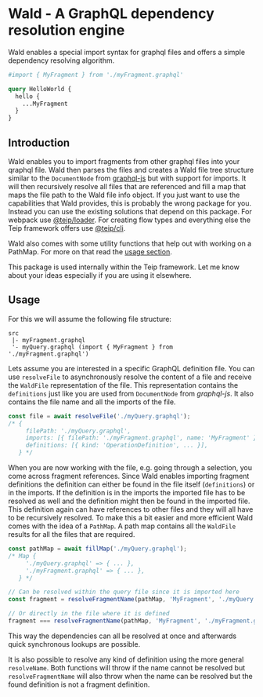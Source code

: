 # Wald - A GraphQL dependency resolution engine

Wald enables a special import syntax for graphql files and offers a simple dependency resolving algorithm.

```graphql
#import { MyFragment } from './myFragment.graphql'

query HelloWorld {
  hello {
    ...MyFragment
  }
}
```

## Introduction

Wald enables you to import fragments from other graphql files into your qraphql file. Wald then parses the files and creates a Wald file tree structure similar to the `DocumentNode` from [graphql-js](https://github.com/graphql/graphql-js) but with support for imports. It will then recursively resolve all files that are referenced and fill a map that maps the file path to the Wald file info object. If you just want to use the capabilities that Wald provides, this is probably the wrong package for you. Instead you can use the existing solutions that depend on this package. For webpack use [@teip/loader](../loader). For creating flow types and everything else the Teip framework offers use [@teip/cli](../cli).

Wald also comes with some utility functions that help out with working on a PathMap. For more on that read the [usage section](#usage).

This package is used internally within the Teip framework. Let me know about your ideas especially if you are using it elsewhere.

## Usage

For this we will assume the following file structure:

```
src
 |- myFragment.graphql
 '- myQuery.graphql (import { MyFragment } from './myFragment.graphql')
```

Lets assume you are interested in a specific GraphQL definition file. You can use `resolveFile` to asynchronously resolve the content of a file and receive the `WaldFile` representation of the file. This representation contains the `definitions` just like you are used from `DocumentNode` from _graphql-js_. It also contains the file name and all the imports of the file.

```js
const file = await resolveFile('./myQuery.graphql');
/* {
     filePath: './myQuery.graphql',
     imports: [{ filePath: './myFragment.graphql', name: 'MyFragment' }],
     definitions: [{ kind: 'OperationDefinition', ... }],
   } */
```

When you are now working with the file, e.g. going through a selection, you come across fragment references. Since Wald enables importing fragment definitions the definition can either be found in the file itself (`definitions`) or in the imports. If the definition is in the imports the imported file has to be resolved as well and the definition might then be found in the imported file. This definition again can have references to other files and they will all have to be recursively resolved. To make this a bit easier and more efficient Wald comes with the idea of a `PathMap`. A path map contains all the `WaldFile` results for all the files that are required.

```js
const pathMap = await fillMap('./myQuery.graphql');
/* Map {
     './myQuery.graphql' => { ... },
     './myFragment.graphql' => { ... },
   } */

// Can be resolved within the query file since it is imported here
const fragment = resolveFragmentName(pathMap, 'MyFragment', './myQuery.graphql');

// Or directly in the file where it is defined
fragment === resolveFragmentName(pathMap, 'MyFragment', './myFragment.graphql');
```

This way the dependencies can all be resolved at once and afterwards quick synchronous lookups are possible.

It is also possible to resolve any kind of definition using the more general `resolveName`. Both functions will throw if the name cannot be resolved but `resolveFragmentName` will also throw when the name can be resolved but the found definition is not a fragment definition.
